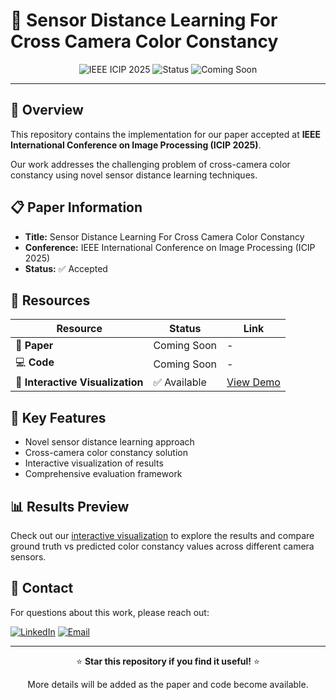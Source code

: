 # 📸 Sensor Distance Learning For Cross Camera Color Constancy

<div align="center">

![IEEE ICIP 2025](https://img.shields.io/badge/IEEE%20ICIP-2025-blue?style=for-the-badge)
![Status](https://img.shields.io/badge/Status-Accepted-green?style=for-the-badge)
![Coming Soon](https://img.shields.io/badge/Code-Coming%20Soon-orange?style=for-the-badge)

</div>

---

## 🎯 Overview

This repository contains the implementation for our paper accepted at **IEEE International Conference on Image Processing (ICIP 2025)**.

Our work addresses the challenging problem of cross-camera color constancy using novel sensor distance learning techniques.

## 📋 Paper Information

- **Title:** Sensor Distance Learning For Cross Camera Color Constancy
- **Conference:** IEEE International Conference on Image Processing (ICIP 2025)
- **Status:** ✅ Accepted

## 🔗 Resources

| Resource | Status | Link |
|----------|--------|------|
| 📄 **Paper** | Coming Soon | - |
| 💻 **Code** | Coming Soon | - |
| 🎨 **Interactive Visualization** | ✅ Available | [View Demo](https://icip25crosscameracolorconstancy.netlify.app/) |

## 🚀 Key Features

- Novel sensor distance learning approach
- Cross-camera color constancy solution
- Interactive visualization of results
- Comprehensive evaluation framework

## 📊 Results Preview

Check out our [interactive visualization](https://icip25crosscameracolorconstancy.netlify.app/) to explore the results and compare ground truth vs predicted color constancy values across different camera sensors.

<!-- ## Abstract

*[Add your paper abstract here once available]*

## Citation

*[Add citation format once paper is published]* -->

## 🤝 Contact

For questions about this work, please reach out:

[![LinkedIn](https://img.shields.io/badge/LinkedIn-0077B5?style=for-the-badge&logo=linkedin&logoColor=white)](https://www.linkedin.com/in/rafique-a-982a77188/)
[![Email](https://img.shields.io/badge/Email-D14836?style=for-the-badge&logo=gmail&logoColor=white)](mailto:rafique.ahmed@univ-st-etienne.fr)

---

<div align="center">

⭐ **Star this repository if you find it useful!** ⭐

More details will be added as the paper and code become available.

</div>

